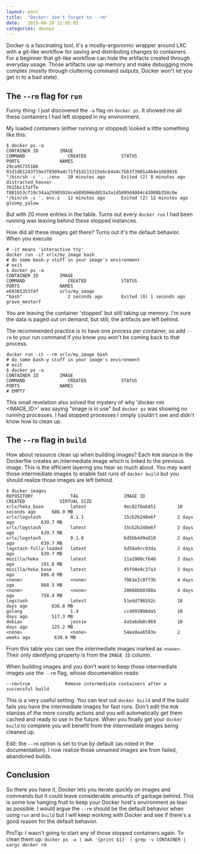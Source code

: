 ```yaml
---
layout: post
title:  "Docker: don't forget to --rm"
date:   2015-08-28 12:05:03
categories: devops
---
```


Docker is a fascinating tool, it's a mostly-ergonomic wrapper around LXC with a git-like workflow for saving and distributing changes to containers. For a beginner that git-like workflow can hide the artifacts created through everyday usage. Those artifacts use up memory and make debugging more complex (mostly through cluttering command outputs, Docker won't let you get in to a bad state).

The `--rm` flag for `run`
------

Funny thing: I just discovered the `-a` flag on `docker ps`. It showed me all these containers I had left stopped in my environment.

My loaded containers (either running or stopped) looked a little something like this:

    $ docker ps -a
    CONTAINER ID        IMAGE                                                              COMMAND                CREATED             STATUS                      PORTS               NAMES
    29ca95735186        01d1d61243f59a3f8509adc71fd1d215315e6c64a4c7bb3f3901a4b4e1669916   "/bin/sh -c '. ./env   10 minutes ago      Exited (2) 8 minutes ago                        distracted_hoover
    7615bc17affe        f881b53cf19c34aa25905926ceb895066d853a3a1d5809d4004c42008b358c0e   "/bin/sh -c '. env.s   12 minutes ago      Exited (2) 12 minutes ago                       gloomy_yalow

But with 20 more entries in the table. Turns out every `docker run` I had been running was leaving behind these stopped instances.

How did all these images get there? Turns out it's the default behavior. When you execute

    # -it means 'interactive tty'
    docker run -it xrlx/my_image bash
    # do some bash-y stuff in your image's environment
    # exit
    $ docker ps -a
    CONTAINER ID        IMAGE                                                              COMMAND                CREATED             STATUS                      PORTS               NAMES
    e69365353f4f        xrlx/my_image                                                      "bash"                 2 seconds ago       Exited (0) 1 seconds ago                        grave_mestorf

You are leaving the container 'stopped' but still taking up memory. I'm sure the data is paged out on demand, but still, the artifacts are left behind.

The recommended practice is to have one process per container, so add `--rm` to your run command if you know you won't be coming back to that process.

    docker run -it --rm xrlx/my_image bash
    # do some bash-y stuff in your image's environment
    # exit
    $ docker ps -a
    CONTAINER ID        IMAGE                                                              COMMAND                CREATED             STATUS                      PORTS               NAMES
    # EMPTY

This small revelation also solved the mystery of why 'docker rmi <IMAGE_ID>' was saying "image is in use" but `docker ps` was showing no running processes. I had stopped processes I simply couldn't see and didn't know how to clean up.

The `--rm` flag in `build`
-------

How about resource clean up when building images? Each `RUN` stanza in the Dockerfile creates an intermediate image which is linked to the previous image. This is the efficient layering you hear so much about. You may want those intermediate images to enable fast runs of `docker build` but you should realize those images are left behind.

    $ docker images
    REPOSITORY              TAG                 IMAGE ID            CREATED             VIRTUAL SIZE
    xrlx/heka_base          latest              9ec8276ab451        10 seconds ago      686.9 MB
    xrlx/logstash           0.1.1               15cb2b240e6f        2 days ago          639.7 MB
    xrlx/logstash           latest              15cb2b240e6f        2 days ago          639.7 MB
    xrlx/logstash           0.1.0               6d5bb4d9a810        2 days ago          639.7 MB
    logstash-fully-loaded   latest              5d59a9cc93da        2 days ago          639.7 MB
    mozilla/heka            latest              11a2900cf646        3 days ago          191.6 MB
    mozilla/heka_base       latest              45f94e9c37a3        3 days ago          686.8 MB
    <none>                  <none>              7061e2c8ff3b        4 days ago          868.5 MB
    <none>                  <none>              20668bb0380a        4 days ago          758.4 MB
    logstash                latest              51edd798552c        10 days ago         636.8 MB
    golang                  1.4                 cc4093890da5        10 days ago         517.3 MB
    debian                  jessie              4a5e6db8c069        10 days ago         125.2 MB
    <none>                  <none>              54ea9aa6583e        2 weeks ago         630.6 MB

From this table you can see the intermediate images marked as `<none>`. Their only identfying property is from the `IMAGE ID` column.

When building images and you don't want to keep those intermediate images use the `--rm` flag, whose documenation reads:

    --rm=true             Remove intermediate containers after a successful build

This is a very useful setting. You can test out `docker build` and if the build fails you have the intermediate images for fast runs. Don't edit the `RUN` stanzas of the more constly actions and you will automatically get them cached and ready to use in the future. When you finally get your `docker build` to complete you will benefit from the intermediate images being cleaned up.

Edit: the `--rm` option is set to true by default (as noted in the documentation). I now realize those unnamed images are from failed, abandoned builds.

Conclusion
-----

So there you have it, Docker lets you iterate quickly on images and commands but it could leave considerable amounts of garbage behind. This is some low hanging fruit to keep your Docker host's environment as lean as possible. I would argue the `--rm` should be the default behavior when using `run` and `build` but I will keep working with Docker and see if there's a good reason for the default behavior.

ProTip: I wasn't going to start any of those stopped containers again. To clean them up: `docker ps -a | awk '{print $1}' | grep -v CONTAINER | xargs docker rm`